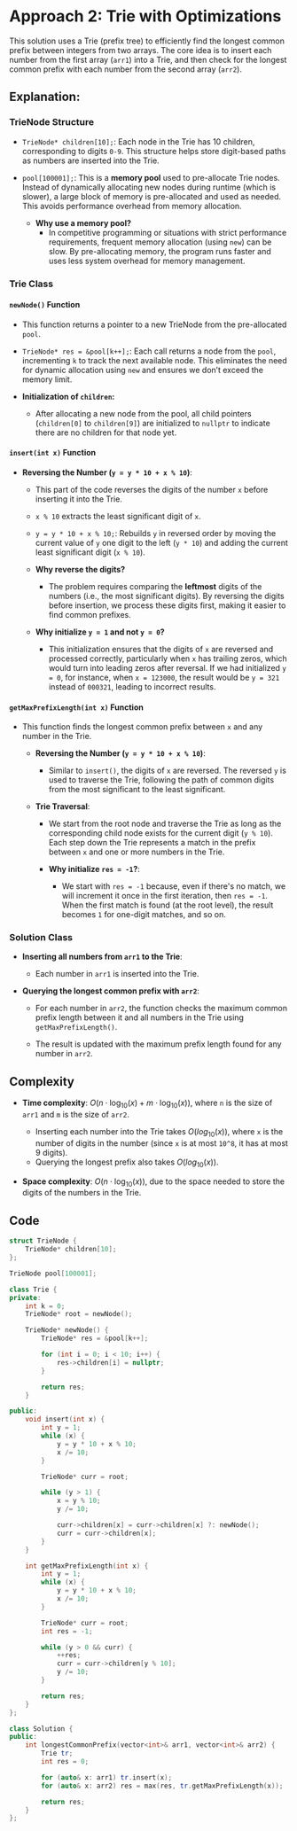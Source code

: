 # Approach 2: Trie with Optimizations
This solution uses a Trie (prefix tree) to efficiently find the longest common prefix between integers from two arrays. The core idea is to insert each number from the first array (`arr1`) into a Trie, and then check for the longest common prefix with each number from the second array (`arr2`).

## Explanation:

### **TrieNode Structure**
- `TrieNode* children[10];`: Each node in the Trie has 10 children, corresponding to digits `0-9`. This structure helps store digit-based paths as numbers are inserted into the Trie.
- `pool[100001];`: This is a **memory pool** used to pre-allocate Trie nodes. Instead of dynamically allocating new nodes during runtime (which is slower), a large block of memory is pre-allocated and used as needed. This avoids performance overhead from memory allocation.

   - **Why use a memory pool?**  
     - In competitive programming or situations with strict performance requirements, frequent memory allocation (using `new`) can be slow. By pre-allocating memory, the program runs faster and uses less system overhead for memory management.

### **Trie Class**
#### **`newNode()` Function**
- This function returns a pointer to a new TrieNode from the pre-allocated `pool`.
- `TrieNode* res = &pool[k++];`: Each call returns a node from the `pool`, incrementing `k` to track the next available node. This eliminates the need for dynamic allocation using `new` and ensures we don’t exceed the memory limit.

- **Initialization of `children`:**  
  - After allocating a new node from the pool, all child pointers (`children[0]` to `children[9]`) are initialized to `nullptr` to indicate there are no children for that node yet.

#### **`insert(int x)` Function**
- **Reversing the Number (`y = y * 10 + x % 10`)**:
  - This part of the code reverses the digits of the number `x` before inserting it into the Trie.
  - `x % 10` extracts the least significant digit of `x`.
  - `y = y * 10 + x % 10;`: Rebuilds `y` in reversed order by moving the current value of `y` one digit to the left (`y * 10`) and adding the current least significant digit (`x % 10`).
  
  - **Why reverse the digits?**  
    - The problem requires comparing the **leftmost** digits of the numbers (i.e., the most significant digits). By reversing the digits before insertion, we process these digits first, making it easier to find common prefixes.

  - **Why initialize `y = 1` and not `y = 0`?**
    - This initialization ensures that the digits of `x` are reversed and processed correctly, particularly when `x` has trailing zeros, which would turn into leading zeros after reversal. If we had initialized `y = 0`, for instance, when `x = 123000`, the result would be `y = 321` instead of `000321`, leading to incorrect results.


#### **`getMaxPrefixLength(int x)` Function**
- This function finds the longest common prefix between `x` and any number in the Trie.
  
  - **Reversing the Number (`y = y * 10 + x % 10`)**:
    - Similar to `insert()`, the digits of `x` are reversed. The reversed `y` is used to traverse the Trie, following the path of common digits from the most significant to the least significant.
  
  - **Trie Traversal**:  
    - We start from the root node and traverse the Trie as long as the corresponding child node exists for the current digit (`y % 10`). Each step down the Trie represents a match in the prefix between `x` and one or more numbers in the Trie.
    
    - **Why initialize `res = -1`?**:  
      - We start with `res = -1` because, even if there's no match, we will increment it once in the first iteration, then `res = -1`. When the first match is found (at the root level), the result becomes `1` for one-digit matches, and so on.

### **Solution Class**
- **Inserting all numbers from `arr1` to the Trie**:  
  - Each number in `arr1` is inserted into the Trie.
  
- **Querying the longest common prefix with `arr2`**:  
  - For each number in `arr2`, the function checks the maximum common prefix length between it and all numbers in the Trie using `getMaxPrefixLength()`.

  - The result is updated with the maximum prefix length found for any number in `arr2`.

## Complexity

- **Time complexity**: $O(n \cdot \log_{10}(x) + m \cdot \log_{10}(x))$, where `n` is the size of `arr1` and `m` is the size of `arr2`. 
  - Inserting each number into the Trie takes $O(log_{10}(x))$, where `x` is the number of digits in the number (since `x` is at most `10^8`, it has at most 9 digits).
  - Querying the longest prefix also takes $O(log_{10}(x))$.

- **Space complexity**: $O(n \cdot \log_{10}(x))$, due to the space needed to store the digits of the numbers in the Trie.

## Code

```cpp
struct TrieNode {
    TrieNode* children[10];
};

TrieNode pool[100001];

class Trie {
private:
    int k = 0;
    TrieNode* root = newNode();

    TrieNode* newNode() {
        TrieNode* res = &pool[k++];

        for (int i = 0; i < 10; i++) {
            res->children[i] = nullptr;
        }

        return res;
    }

public:
    void insert(int x) {
        int y = 1;
        while (x) {
            y = y * 10 + x % 10;
            x /= 10;
        }

        TrieNode* curr = root;

        while (y > 1) {
            x = y % 10;
            y /= 10;

            curr->children[x] = curr->children[x] ?: newNode();
            curr = curr->children[x];
        }
    }

    int getMaxPrefixLength(int x) {
        int y = 1;
        while (x) {
            y = y * 10 + x % 10;
            x /= 10;
        }

        TrieNode* curr = root;
        int res = -1;

        while (y > 0 && curr) {
            ++res;
            curr = curr->children[y % 10];
            y /= 10;
        }

        return res;
    }
};

class Solution {
public:
    int longestCommonPrefix(vector<int>& arr1, vector<int>& arr2) {
        Trie tr;
        int res = 0;

        for (auto& x: arr1) tr.insert(x);
        for (auto& x: arr2) res = max(res, tr.getMaxPrefixLength(x));

        return res;
    }
};
```
